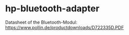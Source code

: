 # hp-bluetooth-adapter

Datasheet of the Bluetooth-Modul: https://www.pollin.de/productdownloads/D722335D.PDF
